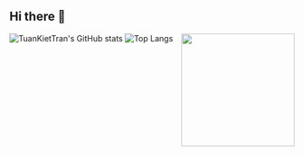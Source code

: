 ## Hi there 👋

![TuanKietTran's GitHub stats](https://github-readme-stats.vercel.app/api?username=TuanKietTran&show_icons=true&theme=transparent&hide_title&hide=stars)
![Top Langs](https://github-readme-stats.vercel.app/api/top-langs/?username=TuanKietTran&layout=compact&theme=transparent)
<img align="right" height="200" src="https://i.pinimg.com/736x/8a/7a/6f/8a7a6f5a478454ade0e59dd01611fe14.jpg"  />

